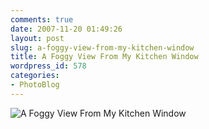 ```yaml
---
comments: true
date: 2007-11-20 01:49:26
layout: post
slug: a-foggy-view-from-my-kitchen-window
title: A Foggy View From My Kitchen Window
wordpress_id: 578
categories:
- PhotoBlog
---
```


![A Foggy View From My Kitchen Window](http://ryanfitzer.com/main/wp-content/uploads/2007/11/fog-from-kitchen.jpg)
